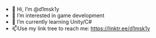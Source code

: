 - 👋 Hi, I’m @d1msk1y
- 👀 I’m interested in game development
- 🌱 I’m currently learning Unity/C#
- 📫Use my link tree to reach me: https://linktr.ee/d1msk1y

<!---
d1msk1y/d1msk1y is a ✨ special ✨ repository because its `README.md` (this file) appears on your GitHub profile.
You can click the Preview link to take a look at your changes.
--->
